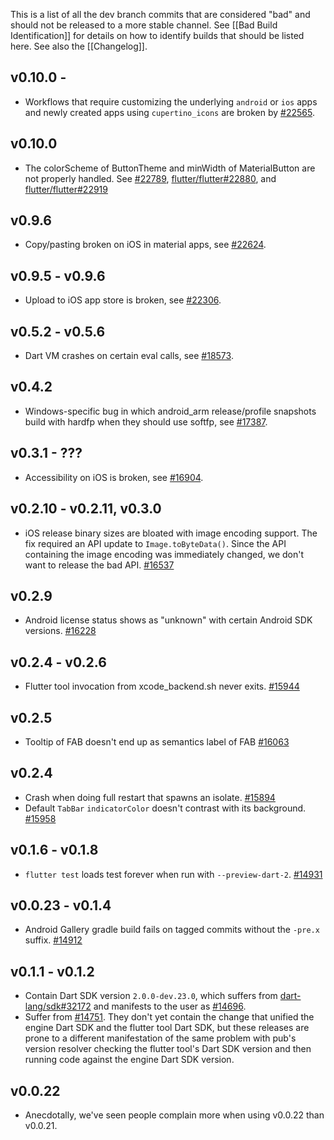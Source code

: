 This is a list of all the dev branch commits that are considered "bad" and should not be released to a more stable channel. See [[Bad Build Identification]] for details on how to identify builds that should be listed here. See also the [[Changelog]].

## v0.10.0 - 
* Workflows that require customizing the underlying `android` or `ios` apps and newly created apps using `cupertino_icons` are broken by [#22565](https://github.com/flutter/flutter/pull/22565).

## v0.10.0
* The colorScheme of ButtonTheme and minWidth of MaterialButton are not properly handled. See [#22789](https://github.com/flutter/flutter/issues/22789), [flutter/flutter#22880](https://github.com/flutter/flutter/pull/22880), and [flutter/flutter#22919](https://github.com/flutter/flutter/pull/22919)

## v0.9.6
* Copy/pasting broken on iOS in material apps, see [#22624](https://github.com/flutter/flutter/issues/22624).

## v0.9.5 - v0.9.6
* Upload to iOS app store is broken, see [#22306](https://github.com/flutter/flutter/issues/22306).

## v0.5.2 - v0.5.6
* Dart VM crashes on certain eval calls, see [#18573](https://github.com/flutter/flutter/issues/18573).

## v0.4.2

* Windows-specific bug in which android_arm release/profile snapshots build with hardfp when they should use softfp, see [#17387](https://github.com/flutter/flutter/issues/17387).

## v0.3.1 - ???

* Accessibility on iOS is broken, see [#16904](https://github.com/flutter/flutter/issues/16904).

## v0.2.10 - v0.2.11, v0.3.0

* iOS release binary sizes are bloated with image encoding support. The fix required an API update to `Image.toByteData()`.  Since the API containing the image encoding was immediately changed, we don't want to release the bad API. [#16537](https://github.com/flutter/flutter/issues/16537)

## v0.2.9

* Android license status shows as "unknown" with certain Android SDK versions. [#16228](https://github.com/flutter/flutter/issues/16228)

## v0.2.4 - v0.2.6

* Flutter tool invocation from xcode_backend.sh never exits. [#15944](https://github.com/flutter/flutter/issues/15944)

## v0.2.5

* Tooltip of FAB doesn't end up as semantics label of FAB [#16063](https://github.com/flutter/flutter/issues/16063)

## v0.2.4

* Crash when doing full restart that spawns an isolate. [#15894](https://github.com/flutter/flutter/issues/15894)
* Default `TabBar` `indicatorColor` doesn't contrast with its background. [#15958](https://github.com/flutter/flutter/issues/15958)

## v0.1.6 - v0.1.8

* `flutter test` loads test forever when run with `--preview-dart-2`. [#14931](https://github.com/flutter/flutter/issues/14931)

## v0.0.23 - v0.1.4

* Android Gallery gradle build fails on tagged commits without the `-pre.x` suffix. [#14912](https://github.com/flutter/flutter/issues/14912)

## v0.1.1 - v0.1.2

* Contain Dart SDK version `2.0.0-dev.23.0`, which suffers from [dart-lang/sdk#32172](https://github.com/dart-lang/sdk/issues/32172) and manifests to the user as [#14696](https://github.com/flutter/flutter/issues/14696).
* Suffer from [#14751](https://github.com/flutter/flutter/issues/14751).  They don't yet contain the change that unified the engine Dart SDK and the flutter tool Dart SDK, but these releases are prone to a different manifestation of the same problem with pub's version resolver checking the flutter tool's Dart SDK version and then running code against the engine Dart SDK version. 

## v0.0.22

* Anecdotally, we've seen people complain more when using v0.0.22 than v0.0.21.
